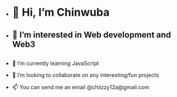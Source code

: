 - <h1>👋 Hi, I’m Chinwuba</h1>
- <h2>👀 I’m interested in Web development and Web3<h2>
- <p>🌱 I’m currently learning JavaScript </p>
- <p>💞️ I’m looking to collaborate on any interesting/fun projects</p>
- <p>📫 You can send me an email @chiizzy12a@gmail.com</p>

<!---
chiizzy1/chiizzy1 is a ✨ special ✨ repository because its `README.md` (this file) appears on your GitHub profile.
You can click the Preview link to take a look at your changes.
--->



